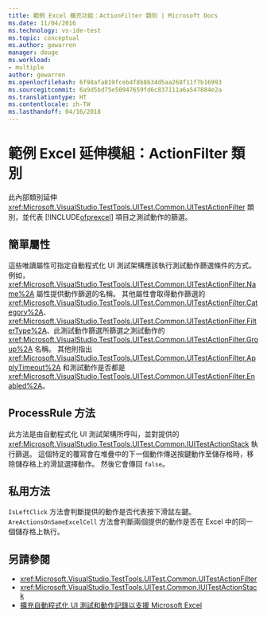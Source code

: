 ```yaml
---
title: 範例 Excel 擴充功能：ActionFilter 類別 | Microsoft Docs
ms.date: 11/04/2016
ms.technology: vs-ide-test
ms.topic: conceptual
ms.author: gewarren
manager: douge
ms.workload:
- multiple
author: gewarren
ms.openlocfilehash: 6f98afa819fceb4f8b8b34d5aa268f11f7b16993
ms.sourcegitcommit: 6a9d5bd75e50947659fd6c837111a6a547884e2a
ms.translationtype: HT
ms.contentlocale: zh-TW
ms.lasthandoff: 04/16/2018
---
```

# <a name="sample-excel-extension-actionfilter-class"></a>範例 Excel 延伸模組：ActionFilter 類別

此內部類別延伸 <xref:Microsoft.VisualStudio.TestTools.UITest.Common.UITestActionFilter> 類別，並代表 [!INCLUDE[ofprexcel](../test/includes/ofprexcel_md.md)] 項目之測試動作的篩選。

## <a name="simple-properties"></a>簡單屬性

這些唯讀屬性可指定自動程式化 UI 測試架構應該執行測試動作篩選條件的方式。 例如，<xref:Microsoft.VisualStudio.TestTools.UITest.Common.UITestActionFilter.Name%2A> 屬性提供動作篩選的名稱。 其他屬性會取得動作篩選的 <xref:Microsoft.VisualStudio.TestTools.UITest.Common.UITestActionFilter.Category%2A>、<xref:Microsoft.VisualStudio.TestTools.UITest.Common.UITestActionFilter.FilterType%2A>、此測試動作篩選所篩選之測試動作的 <xref:Microsoft.VisualStudio.TestTools.UITest.Common.UITestActionFilter.Group%2A> 名稱。 其他則指出 <xref:Microsoft.VisualStudio.TestTools.UITest.Common.UITestActionFilter.ApplyTimeout%2A> 和測試動作是否都是 <xref:Microsoft.VisualStudio.TestTools.UITest.Common.UITestActionFilter.Enabled%2A>。

## <a name="processrule-method"></a>ProcessRule 方法

此方法是由自動程式化 UI 測試架構所呼叫，並對提供的 <xref:Microsoft.VisualStudio.TestTools.UITest.Common.IUITestActionStack> 執行篩選。 這個特定的覆寫會在堆疊中的下一個動作傳送按鍵動作至儲存格時，移除儲存格上的滑鼠選擇動作。 然後它會傳回 `false`。

## <a name="private-methods"></a>私用方法

`IsLeftClick` 方法會判斷提供的動作是否代表按下滑鼠左鍵。 `AreActionsOnSameExcelCell` 方法會判斷兩個提供的動作是否在 Excel 中的同一個儲存格上執行。

## <a name="see-also"></a>另請參閱

- <xref:Microsoft.VisualStudio.TestTools.UITest.Common.UITestActionFilter>
- <xref:Microsoft.VisualStudio.TestTools.UITest.Common.IUITestActionStack>
- [擴充自動程式化 UI 測試和動作記錄以支援 Microsoft Excel](../test/extending-coded-ui-tests-and-action-recordings-to-support-microsoft-excel.md)
